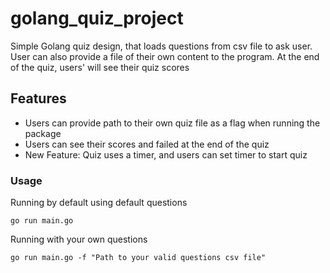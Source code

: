 # golang_quiz_project
Simple Golang quiz design, that loads questions from csv file to ask user. User can also provide a file of their own content to the program. At the end of the quiz, users' will see their quiz scores


## Features
- Users can provide path to their own quiz file as a flag when running the package
- Users can see their scores and failed at the end of the quiz
- New Feature: Quiz uses a timer, and users can set timer to start quiz


### Usage
Running by default using default questions
```shell
go run main.go
```

Running with your own questions
```shell
go run main.go -f "Path to your valid questions csv file"
```


